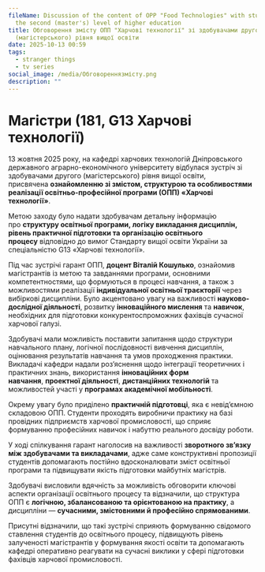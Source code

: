 ```yaml
---
fileName: Discussion of the content of OPP "Food Technologies" with students of
  the second (master's) level of higher education
title: Обговорення змісту ОПП "Харчові технології" зі здобувачами другого
  (магістерського) рівня вищої освіти
date: 2025-10-13 00:59
tags:
  - stranger things
  - tv series
social_image: /media/Обговореннязмісту.png
description: ""
---
```

# Магістри (181, G13 Харчові технології)

13 жовтня 2025 року, на кафедрі харчових технологій Дніпровського державного аграрно-економічного університету відбулася зустріч зі здобувачами другого (магістерського) рівня вищої освіти, присвячена **ознайомленню зі змістом, структурою та особливостями реалізації освітньо-професійної програми (ОПП) «Харчові технології»**.

Метою заходу було надати здобувачам детальну інформацію про **структуру освітньої програми, логіку викладання дисциплін, рівень практичної підготовки та організацію освітнього процесу** відповідно до вимог Стандарту вищої освіти України за спеціальністю G13 «Харчові технології».

Під час зустрічі гарант ОПП, **доцент Віталій Кошулько**, ознайомив магістрантів із метою та завданнями програми, основними компетентностями, що формуються в процесі навчання, а також з можливостями реалізації **індивідуальної освітньої траєкторії** через вибіркові дисципліни. Було акцентовано увагу на важливості **науково-дослідної діяльності**, розвитку **інноваційного мислення** та **навичок**, необхідних для підготовки конкурентоспроможних фахівців сучасної харчової галузі.

Здобувачі мали можливість поставити запитання щодо структури навчального плану, логічної послідовності вивчення дисциплін, оцінювання результатів навчання та умов проходження практики. Викладачі кафедри надали роз’яснення щодо інтеграції теоретичних і практичних знань, використання **інноваційних форм навчання**, **проектної діяльності**, **дистанційних технологій** та можливостей участі у **програмах академічної мобільності**.

Окрему увагу було приділено **практичній підготовці**, яка є невід’ємною складовою ОПП. Студенти проходять виробничи практику на базі провідних підприємств харчової промисловості, що сприяє формуванню професійних навичок і набуттю реального досвіду роботи.

У ході спілкування гарант наголосив на важливості **зворотного зв’язку між здобувачами та викладачами**, адже саме конструктивні пропозиції студентів допомагають постійно вдосконалювати зміст освітньої програми та підвищувати якість підготовки майбутніх магістрів.

Здобувачі висловили вдячність за можливість обговорити ключові аспекти організації освітнього процесу та відзначили, що структура ОПП є **логічною, збалансованою та орієнтованою на практику**, а дисципліни — **сучасними, змістовними й професійно спрямованими**.

Присутні відзначили, що такі зустрічі сприяють формуванню свідомого ставлення студентів до освітнього процесу, підвищують рівень залученості магістрантів у формування якості освіти та допомагають кафедрі оперативно реагувати на сучасні виклики у сфері підготовки фахівців харчової промисловості.